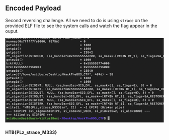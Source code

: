 ## **Encoded Payload**

Second reversing challenge. All we need to do is using `strace` on the provided ELF file to see the system calls and watch the flag appear in the ouput.

![EncodedPayload](/Screenshots/REV_2.png)

#### HTB{PLz_strace_M333}